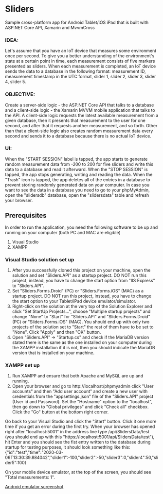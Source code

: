 # Sliders
Sample cross-platform app for Android Tablet/iOS iPad that is built with ASP.NET Core API, Xamarin and MvvmCross

### IDEA: 
Let's assume that you have an IoT device that measures some environment once per second. To give you a better 
understanding of the environment's state at a certain point in time, each measurement consists of five markers presented as sliders. 
When each measurement is completed, an IoT device sends the data to a database in the following format: measurement ID, measurement 
timestamp in the UTC format, slider 1, slider 2, slider 3, slider 4, slider 5.

### OBJECTIVE: 
Create a server-side logic - the ASP.NET Core API that talks to a database and a client-side logic - the Xamarin MVVM mobile 
application that talks to the API. A client-side logic requests the latest available measurement from a given database, then it presents 
that measurement to the user for one second, and after that it requests another measurement, and so forth. Other than that a client-side 
logic also creates random measurement data every second and sends it to a database because there is no actual IoT device.

### UI: 
When the "START SESSION" label is tapped, the app starts to generate random measurement data from -200 to 200 for five sliders and 
write this data to a database and read it afterward. When the "STOP SESSION" is tapped, the app stops generating, writing and reading the 
data. When the "Trash" icon is tapped, the app deletes all of the entries in a database to prevent storing randomly generated data on 
your computer. In case you want to see the data in a database you need to go to your phpMyAdmin, open the "slidersdb" database, open the 
"slidersdata" table and refresh your browser.

## Prerequisites 
In order to run the application, you need the following software to be up and running on your computer (both PC and MAC are eligible)
1. Visual Studio
2. XAMPP

### Visual Studio solution set up
1. After you successfully cloned this project on your machine, open the solution and set "Sliders.API" as a startup project. DO NOT run this 
project, instead, you have to change the start option from "IIS Express" to "Sliders.API".
2. Set "Sliders.Forms.Droid" (PC) or "Sliders.Forms.iOS" (MAC) as a startup project. DO NOT run this project, instead, you have to change 
the start option to your Tablet/iPad device emulator/simulator.
3. Right-click on the solution at the very top of the Solution Explorer and click "Set StartUp Projects...", choose "Multiple startup projects" 
and change "None" to "Start" for "Sliders.API" and "Sliders.Forms.Droid" (PC) or "Sliders.Forms.iOS" (MAC). You should end up with 
only two projects of the solution set to "Start" the rest of them have to be set to "None". Click "Apply" and then "OK" button.
4. Open "Sliders.API" -> "Startup.cs" and check if the MariaDB version stated there is the same as the one installed on your computer during 
the XAMPP installation if it is not, then you should indicate the MariaDB version that is installed on your machine.

### XAMPP set up
1. Run XAMPP and ensure that both Apache and MySQL are up and running.
2. Open your browser and go to http://localhost/phpmyadmin click "User accounts" and then "Add user account" and create a new user 
with credentials from the "appsettings.json" file of the "Sliders.API" project (User id and Password). Set the "Hostname" option 
to the "localhost", then go down to "Global privileges" and click "Check all" checkbox. Click the "Go" button at the bottom right corner. 

Go back to your Visual Studio and click the "Start" button. Click it one more time if you get an error during the first try.
When your browser has opened right after "localhost:5001" in the address line type /api/SlidersData/test 
(you should end up with this "https://localhost:5001/api/SlidersData/test"), hit Enter and you should see the fist entry written to the database 
during startup for testing purposes, it should look something like this:
{"id":"test","time":"2020-03-06T13:30:39.884042","slider1":-100,"slider2":-50,"slider3":0,"slider4":50,"slider5":100}

On your mobile device emulator, at the top of the screen, you should see "Total measurements: 1".

[Android emulator screenshot](screenshots/img_screenshot.png)